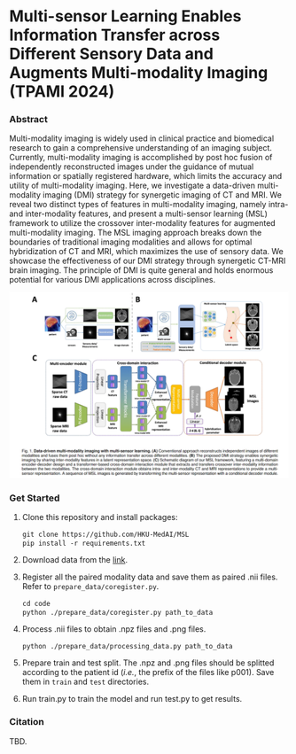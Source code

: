 # Multi-sensor Learning Enables Information Transfer across Different Sensory Data and Augments Multi-modality Imaging (TPAMI 2024)


### Abstract

Multi-modality imaging is widely used in clinical practice and biomedical research to gain a comprehensive understanding of an imaging subject. Currently, multi-modality imaging is accomplished by post hoc fusion of independently reconstructed images under the guidance of mutual information or spatially registered hardware, which limits the accuracy and utility of multi-modality imaging. Here, we investigate a data-driven multi-modality imaging (DMI) strategy for synergetic imaging of CT and MRI. We reveal two distinct types of features in multi-modality imaging, namely intra- and inter-modality features, and present a multi-sensor learning (MSL) framework to utilize the crossover inter-modality features for augmented multi-modality imaging. The MSL imaging approach breaks down the boundaries of traditional imaging modalities and allows for optimal hybridization of CT and MRI, which maximizes the use of sensory data. We showcase the effectiveness of our DMI strategy through synergetic CT-MRI brain imaging. The principle of DMI is quite general and holds enormous potential for various DMI applications across disciplines.

<img src='./misc/overview.png' width=800>

### Get Started

1. Clone this repository and install packages:
    ```
    git clone https://github.com/HKU-MedAI/MSL
    pip install -r requirements.txt
    ```

2. Download data from the [link](https://rire.insight-journal.org/download_data.html).

3. Register all the paired modality data and save them as paired .nii files. Refer to `prepare_data/coregister.py`.
    ```
    cd code
    python ./prepare_data/coregister.py path_to_data
    ```

4. Process .nii files to obtain .npz files and .png files.
    ```
    python ./prepare_data/processing_data.py path_to_data
    ```

5. Prepare train and test split. The .npz and .png files should be splitted according to the patient id (*i.e.*, the prefix of the files like p001). Save them in `train` and `test` directories.

6. Run train.py to train the model and run test.py to get results.

### Citation

TBD.
